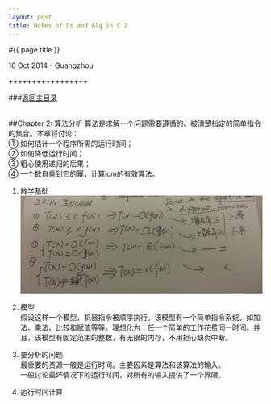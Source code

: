 ```yaml
---
layout: post
title: Notes of Ds and Alg in C 2
---
```


#{{ page.title }}  
<p class="meta">16 Oct 2014 - Guangzhou</p>   
+++++++++++++++++  

###[返回主目录][]  
<br>

##Chapter 2: 算法分析
算法是求解一个问题需要遵循的、被清楚指定的简单指令的集合。本章将讨论：  
① 如何估计一个程序所需的运行时间；   
② 如何降低运行时间；  
③ 粗心使用递归的后果；  
④ 一个数自乘到它的幂，计算lcm的有效算法。   

1. 数学基础  
![img][2.1]  

2. 模型  
假设这样一个模型，机器指令被顺序执行，该模型有一个简单指令系统，如加法、乘法、比较和赋值等等。理想化为：任一个简单的工作花费同一时间。并且，该模型有固定范围的整数，有无限的内存，不用担心缺页中断。  

3. 要分析的问题  
最重要的资源一般是运行时间。主要因素是算法和该算法的输入。  
一般讨论最坏情况下的运行时间，对所有的输入提供了一个界限。  

4. 运行时间计算  




<br>  

[返回主目录]: /2014/10/16/notes-of-ds-alg.html

[2.1]: /images/ds_alg/2.1.png "complexity scale"

